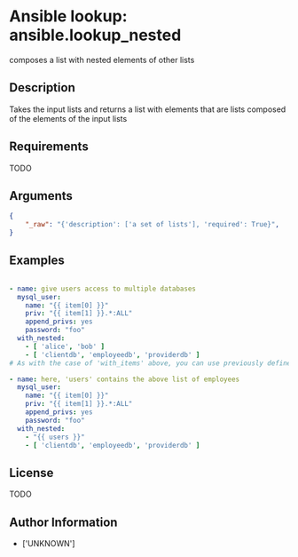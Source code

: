 # Ansible lookup: ansible.lookup_nested


composes a list with nested elements of other lists

## Description

Takes the input lists and returns a list with elements that are lists composed of the elements of the input lists

## Requirements

TODO

## Arguments

``` json
{
    "_raw": "{'description': ['a set of lists'], 'required': True}",
}
```

## Examples


``` yaml

- name: give users access to multiple databases
  mysql_user:
    name: "{{ item[0] }}"
    priv: "{{ item[1] }}.*:ALL"
    append_privs: yes
    password: "foo"
  with_nested:
    - [ 'alice', 'bob' ]
    - [ 'clientdb', 'employeedb', 'providerdb' ]
# As with the case of 'with_items' above, you can use previously defined variables.:

- name: here, 'users' contains the above list of employees
  mysql_user:
    name: "{{ item[0] }}"
    priv: "{{ item[1] }}.*:ALL"
    append_privs: yes
    password: "foo"
  with_nested:
    - "{{ users }}"
    - [ 'clientdb', 'employeedb', 'providerdb' ]

```

## License

TODO

## Author Information
  - ['UNKNOWN']
